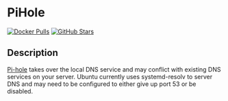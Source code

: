 # PiHole

[![Docker Pulls](https://img.shields.io/docker/pulls/pihole/pihole?style=flat-square&color=607D8B&label=docker%20pulls&logo=docker)](https://hub.docker.com/r/pihole/pihole)
[![GitHub Stars](https://img.shields.io/github/stars/linuxserver/docker-duplicati?style=flat-square&color=607D8B&label=github%20stars&logo=github)](https://github.com/linuxserver/docker-duplicati)

## Description

[Pi-hole](https://pi-hole.net/) takes over the local DNS service and may conflict with existing DNS services on your server. Ubuntu currently uses systemd-resolv to server DNS and may need to be configured to either give up port 53 or be disabled.
